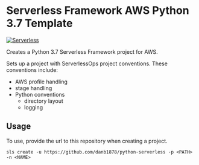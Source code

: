# Serverless Framework AWS Python 3.7 Template
[![Serverless](http://public.serverless.com/badges/v3.svg)](http://www.serverless.com)

Creates a Python 3.7 Serverless Framework project for AWS.

Sets up a project with ServerlessOps project conventions. These conventions include:

* AWS profile handling
* stage handling
* Python conventions
  * directory layout
  * logging

## Usage
To use, provide the url to this repository when creating a project.

```
sls create -u https://github.com/danb1878/python-serverless -p <PATH> -n <NAME>
```
